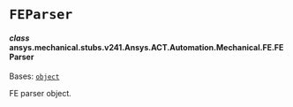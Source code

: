 <!-- vale off -->

<a id="feparser"></a>

# `FEParser`

<a id="ansys.mechanical.stubs.v241.Ansys.ACT.Automation.Mechanical.FE.FEParser"></a>

#### *class* ansys.mechanical.stubs.v241.Ansys.ACT.Automation.Mechanical.FE.FEParser

Bases: [`object`](https://docs.python.org/3/library/functions.html#object)

FE parser object.

<!-- !! processed by numpydoc !! -->
<!-- vale on -->
